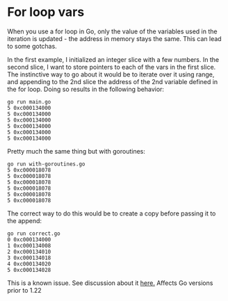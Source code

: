 # For loop vars

When you use a for loop in Go, only the value of the variables used in the iteration is updated - the address in memory stays the same. This can lead to some gotchas.

In the first example, I initialized an integer slice with a few numbers. In the second slice, I want to store pointers to each of the vars in the first slice. The instinctive way to go about it would be to iterate over it using range, and appending to the 2nd slice the address of the 2nd variable defined in the for loop. Doing so results in the following behavior:

    go run main.go 
    5 0xc000134000
    5 0xc000134000
    5 0xc000134000
    5 0xc000134000
    5 0xc000134000
    5 0xc000134000

Pretty much the same thing but with goroutines:

    go run with-goroutines.go
    5 0xc000018078
    5 0xc000018078
    5 0xc000018078
    5 0xc000018078
    5 0xc000018078
    5 0xc000018078

The correct way to do this would be to create a copy before passing it to the append:

    go run correct.go
    0 0xc000134000
    1 0xc000134008
    2 0xc000134010
    3 0xc000134018
    4 0xc000134020
    5 0xc000134028

This is a known issue. See discussion about it [here.](https://github.com/golang/go/discussions/56010)
Affects Go versions prior to 1.22